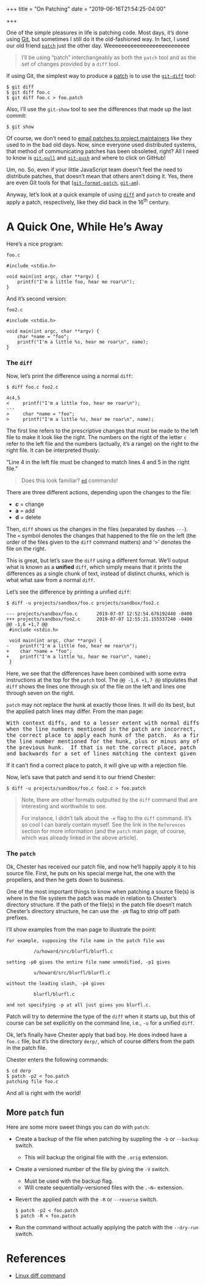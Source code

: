 +++
title = "On Patching"
date = "2019-06-16T21:54:25-04:00"

+++

<p>One of the simple pleasures in life is patching code.  Most days, it&rsquo;s done using <a href="https://git-scm.com/">Git</a>, but sometimes I still do it the old-fashioned way.  In fact, I used our old friend <a href="https://linux.die.net/man/1/patch"><code>patch</code></a> just the other day.  Weeeeeeeeeeeeeeeeeeeeeeeeee</p>

<blockquote>
<p>I&rsquo;ll be using &ldquo;patch&rdquo; interchangeably as both the <code>patch</code> tool and as the set of changes provided by a <code>diff</code> tool.</p>
</blockquote>

<p>If using Git, the simplest way to produce a <a href="https://en.wikipedia.org/wiki/Patch_(computing)">patch</a> is to use the <a href="https://git-scm.com/docs/git-diff"><code>git-diff</code></a> tool:</p>

<pre><code>$ git diff
$ git diff foo.c
$ git diff foo.c &gt; foo.patch
</code></pre>

<p>Also, I&rsquo;ll use the <code>git-show</code> tool to see the differences that made up the last commit:</p>

<pre><code>$ git show
</code></pre>

<p>Of course, we don&rsquo;t need to <a href="https://lkml.org/lkml/2004/12/20/255">email patches to project maintainers</a> like they used to in the bad old days.  Now, since everyone used distributed systems, that method of communicating patches has been obsoleted, right?  All I need to know is <a href="https://git-scm.com/docs/git-pull"><code>git-pull</code></a> and <a href="https://git-scm.com/docs/git-push"><code>git-push</code></a> and where to click on GitHub!</p>

<p>Um, no.  So, even if your little JavaScript team doesn&rsquo;t feel the need to distribute patches, that doesn&rsquo;t mean that others aren&rsquo;t doing it.  Yes, there are even Git tools for that (<a href="https://git-scm.com/docs/git-format-patch"><code>git-format-patch</code></a>, <a href="https://git-scm.com/docs/git-am"><code>git-am</code></a>).</p>

<p>Anyway, let&rsquo;s look at a quick example of using <a href="http://man7.org/linux/man-pages/man1/diff.1.html"><code>diff</code></a> and <code>patch</code> to create and apply a patch, respectively, like they did back in the 16<sup>th</sup> century.</p>

<h1 id="a-quick-one-while-he-s-away">A Quick One, While He&rsquo;s Away</h1>

<p>Here&rsquo;s a nice program:</p>

<p><code>foo.c</code></p>

<pre><code>#include &lt;stdio.h&gt;

void main(int argc, char **argv) {
    printf(&quot;I'm a little foo, hear me roar\n&quot;);
}
</code></pre>

<p>And it&rsquo;s second version:</p>

<p><code>foo2.c</code></p>

<pre><code>#include &lt;stdio.h&gt;

void main(int argc, char **argv) {
    char *name = &quot;foo&quot;;
    printf(&quot;I'm a little %s, hear me roar\n&quot;, name);
}
</code></pre>

<h3 id="the-diff">The <code>diff</code></h3>

<p>Now, let&rsquo;s print the difference using a normal <code>diff</code>:</p>

<pre><code>$ diff foo.c foo2.c

4c4,5
&lt;     printf(&quot;I'm a little foo, hear me roar\n&quot;);
---
&gt;     char *name = &quot;foo&quot;;
&gt;     printf(&quot;I'm a little %s, hear me roar\n&quot;, name);
</code></pre>

<p>The first line refers to the prescriptive changes that must be made to the left file to make it look like the right.  The numbers on the right of the letter <code>c</code> refer to the left file and the numbers (actually, it&rsquo;s a range) on the right to the right file.  It can be interpreted thusly:</p>

<p>&ldquo;Line 4 in the left file must be changed to match lines 4 and 5 in the right file.&rdquo;</p>

<blockquote>
<p>Does this look familiar?  <a href="https://en.wikipedia.org/wiki/Ed_(text_editor)"><code>ed</code></a> commands!</p>
</blockquote>

<p>There are three different actions, depending upon the changes to the file:</p>

<ul>
<li><strong>c</strong> = change</li>
<li><strong>a</strong> = add</li>
<li><strong>d</strong> = delete</li>
</ul>

<p>Then, <code>diff</code> shows us the changes in the files (separated by dashes <code>---</code>).  The <code>&lt;</code> symbol denotes the changes that happened to the file on the left (the order of the files given to the <code>diff</code> command matters) and &lsquo;&gt;&rsquo; denotes the file on the right.</p>

<p>This is great, but let&rsquo;s save the <code>diff</code> using a different format.  We&rsquo;ll output what is known as a <strong>unified</strong> <code>diff</code>, which simply means that it prints the differences as a single chunk of text, instead of distinct chunks, which is what what saw from a normal <code>diff</code>.</p>

<p>Let&rsquo;s see the difference by printing a unified <code>diff</code>:</p>

<pre><code>$ diff -u projects/sandbox/foo.c projects/sandbox/foo2.c

--- projects/sandbox/foo.c       2019-07-07 12:52:54.676192440 -0400
+++ projects/sandbox/foo2.c      2019-07-07 12:55:21.155537240 -0400
@@ -1,6 +1,7 @@
 #include &lt;stdio.h&gt;
 
 void main(int argc, char **argv) {
-    printf(&quot;I'm a little foo, hear me roar\n&quot;);
+    char *name = &quot;foo&quot;;
+    printf(&quot;I'm a little %s, hear me roar\n&quot;, name);
 }
</code></pre>

<p>Here, we see that the differences have been combined with some extra instructions at the top for the <code>patch</code> tool.  The <code>@@ -1,6 +1,7 @@</code> stipulates that <code>diff</code> shows the lines one through six of the file on the left and lines one through seven on the right.</p>

<p><code>patch</code> may not replace the hunk at exactly those lines.  It will do its best, but the applied patch lines may differ.  From the man page:</p>

<pre>
With context diffs, and to a lesser extent with normal diffs, patch can detect
when the line numbers mentioned in the patch are incorrect, and attempts to find
the correct place to apply each hunk of the patch.  As a first guess, it takes
the line number mentioned for the hunk, plus or minus any offset used in applying
the previous hunk.  If that is not the correct place, patch scans both forwards
and backwards for a set of lines matching the context given in the hunk.
</pre>

<p>If it can&rsquo;t find a correct place to patch, it will give up with a rejection file.</p>

<p>Now, let&rsquo;s save that patch and send it to our friend Chester:</p>

<pre><code>$ diff -u projects/sandbox/foo.c foo2.c &gt; foo.patch
</code></pre>

<blockquote>
<p>Note, there are other formats outputted by the <code>diff</code> command that are interesting and worthwhile to see.</p>

<p>For instance, I didn&rsquo;t talk about the <code>-e</code> flag to the <code>diff</code> command.  It&rsquo;s so cool I can barely contain myself.  See the link in the <code>References</code> section for more information (and the <code>patch</code> man page, of course, which was already linked in the above article).</p>
</blockquote>

<h3 id="the-patch">The <code>patch</code></h3>

<p>Ok, Chester has received our patch file, and now he&rsquo;ll happily apply it to his source file.  First, he puts on his special merge hat, the one with the propellers, and then he gets down to business.</p>

<p>One of the most important things to know when patching a source file(s) is where in the file system the patch was made in relation to Chester&rsquo;s directory structure.  If the path of the file(s) in the patch file doesn&rsquo;t match Chester&rsquo;s directory structure, he can use the <code>-pN</code> flag to strip off path prefixes.</p>

<p>I&rsquo;ll show examples from the man page to illustrate the point:</p>

<pre><code>For example, supposing the file name in the patch file was

          /u/howard/src/blurfl/blurfl.c

setting -p0 gives the entire file name unmodified, -p1 gives

          u/howard/src/blurfl/blurfl.c

without the leading slash, -p4 gives

          blurfl/blurfl.c

and not specifying -p at all just gives you blurfl.c.
</code></pre>

<p>Patch will try to determine the type of the <code>diff</code> when it starts up, but this of course can be set explicitly on the command line, i.e., <code>-u</code> for a unified <code>diff</code>.</p>

<p>Ok, let&rsquo;s finally have Chester apply that bad boy.  He does indeed have a <code>foo.c</code> file, but it&rsquo;s the directory <code>derp/</code>, which of course differs from the path in the patch file.</p>

<p>Chester enters the following commands:</p>

<pre><code>$ cd derp
$ patch -p2 &lt; foo.patch
patching file foo.c
</code></pre>

<p>And all is right with the world!</p>

<h2 id="more-patch-fun">More <code>patch</code> fun</h2>

<p>Here are some more sweet things you can do with <code>patch</code>:</p>

<ul>
<li><p>Create a backup of the file when patching by suppling the <code>-b</code> or <code>--backup</code> switch.</p>

<ul>
<li>This will backup the original file with the <code>.orig</code> extension.</li>
</ul></li>

<li><p>Create a versioned number of the file by giving the <code>-V</code> switch.</p>

<ul>
<li>Must be used with the backup flag.</li>
<li>Will create sequentially-versioned files with the <code>.~N~</code> extension.</li>
</ul></li>

<li><p>Revert the applied patch with the <code>-R</code> or <code>--reverse</code> switch.</p>

<pre><code>$ patch -p2 &lt; foo.patch
$ patch -R &lt; foo.patch
</code></pre></li>

<li><p>Run the command without actually applying the patch with the <code>--dry-run</code> switch.</p></li>
</ul>

<h1 id="references">References</h1>

<ul>
<li><a href="https://www.computerhope.com/unix/udiff.htm">Linux diff command</a></li>
</ul>


